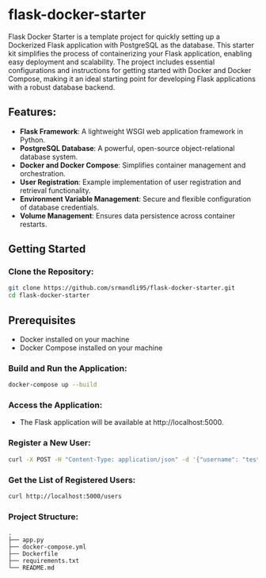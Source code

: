 # flask-docker-starter

Flask Docker Starter is a template project for quickly setting up a Dockerized Flask application with PostgreSQL as the database. This starter kit simplifies the process of containerizing your Flask application, enabling easy deployment and scalability. The project includes essential configurations and instructions for getting started with Docker and Docker Compose, making it an ideal starting point for developing Flask applications with a robust database backend.

## Features:

- **Flask Framework**: A lightweight WSGI web application framework in Python.
- **PostgreSQL Database**: A powerful, open-source object-relational database system.
- **Docker and Docker Compose**: Simplifies container management and orchestration.
- **User Registration**: Example implementation of user registration and retrieval functionality.
- **Environment Variable Management**: Secure and flexible configuration of database credentials.
- **Volume Management**: Ensures data persistence across container restarts.

## Getting Started

### Clone the Repository:

```sh
git clone https://github.com/srmandli95/flask-docker-starter.git
cd flask-docker-starter
```

## Prerequisites

- Docker installed on your machine
- Docker Compose installed on your machine

### Build and Run the Application:

```sh
docker-compose up --build
```

### Access the Application:
  - The Flask application will be available at http://localhost:5000.

### Register a New User:

```sh
curl -X POST -H "Content-Type: application/json" -d '{"username": "testuser", "email": "testuser@example.com"}' http://localhost:5000/register
```
### Get the List of Registered Users:

```sh
curl http://localhost:5000/users
```

### Project Structure:
    .
    ├── app.py
    ├── docker-compose.yml
    ├── Dockerfile
    ├── requirements.txt
    └── README.md





